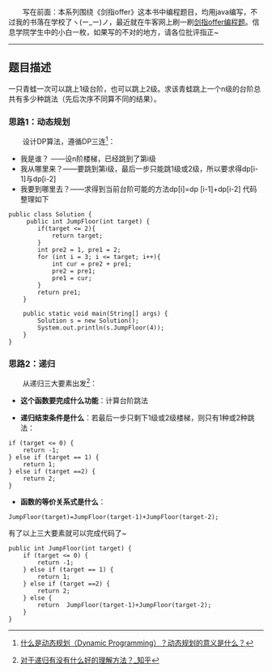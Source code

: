 &emsp;&emsp;写在前面：本系列围绕《剑指offer》这本书中编程题目，均用java编写，不过我的书落在学校了ヽ(ー_ー)ノ，最近就在牛客网上刷一刷[剑指offer编程题](https://www.nowcoder.com/ta/coding-interviews)。信息学院学生中的小白一枚，如果写的不对的地方，请各位批评指正~
___
## 题目描述
一只青蛙一次可以跳上1级台阶，也可以跳上2级。求该青蛙跳上一个n级的台阶总共有多少种跳法（先后次序不同算不同的结果）。
### 思路1：动态规划
&emsp;&emsp;设计DP算法，遵循DP三连[^er1]：
[^er1]:[什么是动态规划（Dynamic Programming）？动态规划的意义是什么？](https://www.zhihu.com/question/23995189)
+ 我是谁？ ——设n阶楼梯，已经跳到了第i级
+ 我从哪里来？——要跳到第i级，最后一步只能跳1级或2级，所以要求得dp[i-1]与dp[i-2]
+ 我要到哪里去？——求得到当前台阶可能的方法dp[i]=dp [i-1]+dp[i-2]
代码整理如下
```
public class Solution {
     public int JumpFloor(int target) {
        if(target <= 2){
            return target;
        }
        int pre2 = 1, pre1 = 2;
        for (int i = 3; i <= target; i++){
            int cur = pre2 + pre1;
            pre2 = pre1;
            pre1 = cur;
        }
        return pre1;
    }

    public static void main(String[] args) {
        Solution s = new Solution();
        System.out.println(s.JumpFloor(4));
    }
}
```
### 思路2：递归
&emsp;&emsp;从递归三大要素出发[^er2]：
[^er2]:[对于递归有没有什么好的理解方法？_知乎](https://www.zhihu.com/question/31412436)
+ **这个函数要完成什么功能**：计算台阶跳法

+ **递归结束条件是什么**：若最后一步只剩下1级或2级楼梯，则只有1种或2种跳法：
```
if (target <= 0) {
    return -1;
} else if (target == 1) {
    return 1;
} else if (target ==2) {
    return 2;
}
```
+ **函数的等价关系式是什么**：
```
JumpFloor(target)=JumpFloor(target-1)+JumpFloor(target-2);
```

有了以上三大要素就可以完成代码了~
```
public int JumpFloor(int target) {
    if (target <= 0) {
        return -1;
    } else if (target == 1) {
        return 1;
    } else if (target ==2) {
        return 2;
    } else {
        return  JumpFloor(target-1)+JumpFloor(target-2);
    }
}
```
